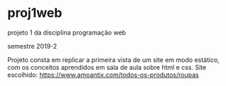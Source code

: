 # proj1web
projeto 1 da disciplina programação web

semestre 2019-2

Projeto consta em replicar a primeira vista de um site em modo estático, com os conceitos aprendidos em sala de aula sobre html e css.
Site escolhido: https://www.amoantix.com/todos-os-produtos/roupas
